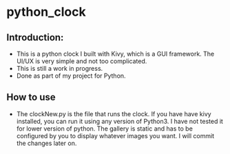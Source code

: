# python_clock

## Introduction:

* This is a python clock I built with Kivy, which is a GUI framework. The UI/UX is very simple and not too complicated. 
* This is still a work in progress.
* Done as part of my project for Python. 

## How to use

* The clockNew.py is the file that runs the clock. If you have have kivy installed, you can run it using any version of Python3. I have not tested it for lower version of python. The gallery is static and has to be configured by you to display whatever images you want. I will commit the changes later on.
